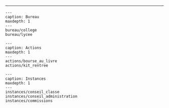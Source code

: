 ----

```{toctree}
---
caption: Bureau
maxdepth: 1
---
bureau/college
bureau/lycee
```

```{toctree}
---
caption: Actions
maxdepth: 1
---
actions/bourse_au_livre
actions/kit_rentree
```

```{toctree}
---
caption: Instances
maxdepth: 1
---
instances/conseil_classe
instances/conseil_administration
instances/commissions
```
